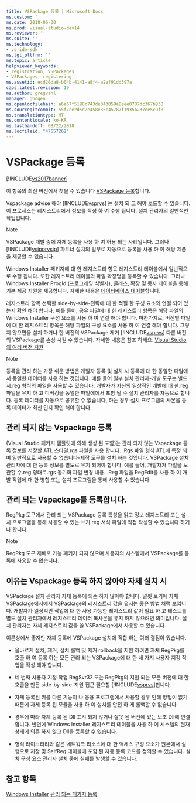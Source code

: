 ```yaml
---
title: VSPackage 등록 | Microsoft Docs
ms.custom: ''
ms.date: 2018-06-30
ms.prod: visual-studio-dev14
ms.reviewer: ''
ms.suite: ''
ms.technology:
- vs-ide-sdk
ms.tgt_pltfrm: ''
ms.topic: article
helpviewer_keywords:
- registration, VSPackages
- VSPackages, registering
ms.assetid: ecd20da8-b04b-4141-a8f4-a2ef91dd597a
caps.latest.revision: 19
ms.author: gregvanl
manager: ghogen
ms.openlocfilehash: a6a67f5198c743de343059a8eee0787dc367b938
ms.sourcegitcommit: 55f7ce2d5d2e458e35c45787f1935b237ee5c9f8
ms.translationtype: MT
ms.contentlocale: ko-KR
ms.lasthandoff: 08/22/2018
ms.locfileid: "47557262"
---
```

# <a name="vspackage-registration"></a>VSPackage 등록
[!INCLUDE[vs2017banner](../../includes/vs2017banner.md)]

이 항목의 최신 버전에서 찾을 수 있습니다 [VSPackage 등록](https://docs.microsoft.com/visualstudio/extensibility/internals/vspackage-registration)합니다.  
  
Vspackage advise 해야 [!INCLUDE[vsprvs](../../includes/vsprvs-md.md)] 는 설치 되 고 해야 로드할 수 있습니다. 이 프로세스는 레지스트리에서 정보를 작성 하 여 수행 됩니다. 설치 관리자의 일반적인 작업입니다.  
  
> [!NOTE]
>  VSPackage 개발 중에 자체 등록을 사용 하 여 허용 되는 사례입니다. 그러나 [!INCLUDE[vsipprvsip](../../includes/vsipprvsip-md.md)] 파트너 설치의 일부로 자동으로 등록을 사용 하 여 해당 제품을 제공할 수 없습니다.  
  
 Windows Installer 패키지에 대 한 레지스트리 항목 레지스트리 테이블에서 일반적으로 수행 됩니다. 또한 레지스트리 테이블의 파일 확장명을 등록할 수 있습니다. 그러나 Windows Installer ProgId (프로그래밍 식별자), 클래스, 확장 및 동사 테이블을 통해 기본 제공 지원을 제공합니다. 자세한 내용은 [데이터베이스 테이블](http://msdn.microsoft.com/library/aa368259\(VS.85\).aspx)합니다.  
  
 레지스트리 항목 선택한 side-by-side-전략에 대 한 적절 한 구성 요소와 연결 되어 있는지 확인 해야 합니다. 예를 들어, 공유 파일에 대 한 레지스트리 항목은 해당 파일의 Windows Installer 구성 요소를 사용 하 여 연결 해야 합니다. 마찬가지로, 버전별 파일에 대 한 레지스트리 항목은 해당 파일의 구성 요소를 사용 하 여 연결 해야 합니다. 그렇지 않으면을 설치 하거나 한 버전의 VSPackage 제거 [!INCLUDE[vsprvs](../../includes/vsprvs-md.md)] 다른 버전의 VSPackage를 손상 시킬 수 있습니다. 자세한 내용은 참조 하세요. [Visual Studio의 여러 버전 지원](../../extensibility/supporting-multiple-versions-of-visual-studio.md)  
  
> [!NOTE]
>  등록을 관리 하는 가장 쉬운 방법은 개발자 등록 및 설치 시 등록에 대 한 동일한 파일에서 동일한 데이터를 사용 하는 것입니다. 예를 들어 일부 설치 관리자-개발 도구는 빌드 시.reg 형식의 파일을 사용할 수 있습니다. 개발자가 자신의 일상적인 개발에 대 한.reg 파일을 유지 하 고 디버깅을 동일한 파일에에서 포함 될 수 설치 관리자를 자동으로 합니다. 등록 데이터를 자동으로 공유할 수 없습니다, 하는 경우 설치 프로그램의 사본을 등록 데이터가 최신 인지 확인 해야 합니다.  
  
## <a name="registering-unmanaged-vspackages"></a>관리 되지 않는 Vspackage 등록  
 (Visual Studio 패키지 템플릿에 의해 생성 된 포함)는 관리 되지 않는 Vspackage 등록 정보를 저장할 ATL 스타일.rgs 파일을 사용 합니다. .Rgs 파일 형식 ATL에 특정 되며 일반적으로 사용할 수 없습니다-제작 도구를 설치 하는 것입니다. VSPackage 설치 관리자에 대 한 등록 정보를 별도로 유지 되어야 합니다. 예를 들어, 개발자가 파일을 보관할 수.reg 형태로.rgs 동기화 파일 변경 내용. .Reg 파일을 RegEdit를 사용 하 여 개발 작업에 대 한 병합 또는 설치 프로그램을 통해 사용할 수 있습니다.  
  
## <a name="registering-managed-vspackages"></a>관리 되는 Vspackage를 등록합니다.  
 RegPkg 도구에서 관리 되는 VSPackage 등록 특성을 읽고 정보 레지스트리 또는 설치 프로그램을 통해 사용할 수 있는 쓰기.reg 서식 파일에 직접 작성할 수 있습니다 하거나 합니다.  
  
> [!NOTE]
>  RegPkg 도구 재배포 가능 패키지 되지 않으며 사용자의 시스템에서 VSPackage를 등록에 사용할 수 없습니다.  
  
## <a name="why-vspackages-should-not-self-register-at-install-time"></a>이유는 Vspackage 등록 하지 않아야 자체 설치 시  
 VSPackage 설치 관리자 자체 등록에 의존 하지 않아야 합니다. 얼핏 보기에 자체 VSPackage에서에서 VSPackage의 레지스트리 값을 유지는 좋은 방법 처럼 보입니다. 개발자가 일상적인 작업에 대 한 사용 가능한 레지스트리 값이 필요 하 고 테스트를 별도 설치 관리자에서 레지스트리 데이터 복사본을 유지 하지 않으려면 의미입니다. 설치 관리자는 자체 레지스트리 값을 쓸 VSPackage에서 사용할 수 있습니다.  
  
 이론상에서 좋지만 자체 등록에 VSPackage 설치에 적합 하는 여러 결점이 있습니다.  
  
-   올바르게 설치, 제거, 설치 롤백 및 제거 rollback을 지원 하려면 자체 RegPkg를 호출 하 여 등록 하는 모든 관리 되는 VSPackage에 대 한 네 가지 사용자 지정 작업을 작성 해야 합니다.  
  
-   네 번째 사용자 지정 작업 RegSvr32 또는 RegPkg의 지원 되는 모든 버전에 대 한 호출을 만든 side-by-side-지원 접근 필요할 [!INCLUDE[vsprvs](../../includes/vsprvs-md.md)]합니다.  
  
-   자체 등록된 키를 다른 기능이 나 응용 프로그램에서 사용할 경우 인해 방법이 없기 때문에 자체 등록 된 모듈을 사용 하 여 설치를 안전 하 게 롤백할 수 없습니다.  
  
-   경우에 따라 자체 등록 된 Dll 표시 되지 않거나 잘못 된 버전에 있는 보조 Dll에 연결 합니다. 반면에 Windows Installer 레지스트리 테이블을 사용 하 여 시스템의 현재 상태에 의존 하지 않고 Dll을 등록할 수 있습니다.  
  
-   형식 라이브러리와 같은 네트워크 리소스에 대 한 액세스 구성 요소가 원본에서 실행으로 지정 및 SelfReg 테이블에 포함 된 자동 등록 코드를 정의할 수 있습니다. 설치 구성 요소 관리자 설치 중에 실패를 발생할 수 있습니다.  
  
## <a name="see-also"></a>참고 항목  
 [Windows Installer](http://msdn.microsoft.com/library/cc185688\(VS.85\).aspx)   
 [관리 되는 패키지 등록](http://msdn.microsoft.com/en-us/f69e0ea3-6a92-4639-8ca9-4c9c210e58a1)

